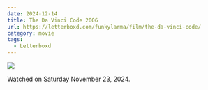 ```yaml
---
date: 2024-12-14
title: The Da Vinci Code 2006
url: https://letterboxd.com/funkylarma/film/the-da-vinci-code/
category: movie
tags:
  - Letterboxd
---
```


![](https://a.ltrbxd.com/resized/sm/upload/z4/t4/e8/sa/3hM1jR5zoee8h9sV5IxmcFt0gbZ-0-600-0-900-crop.jpg?v=fbb523bbbd)

Watched on Saturday November 23, 2024.
